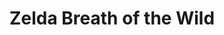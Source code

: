 <div align="center" style="background-image: url('https://ethic.es/2023/03/el-enigma-de-la-imagen/');">

# Zelda Breath of the Wild







   
[//]: # "repo main details  -------------------------------------------------------------------------------------------"

</div>
